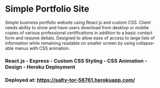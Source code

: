 # Simple Portfolio Site

Simple business portfolio website using React.js and custom CSS. Client needs ability to show and have users download from desktop or moblie copies of various professional certifications in addition to a basic contact form and resume detials. Designed to allow ease of access to large lists of information while remaining readable on smaller screen by using collapse-able menus with CSS animation. 

### React.js - Express - Custom CSS Styling - CSS Animation - Design - Heroku Deployment

### Deployed at: https://salty-tor-56761.herokuapp.com/
